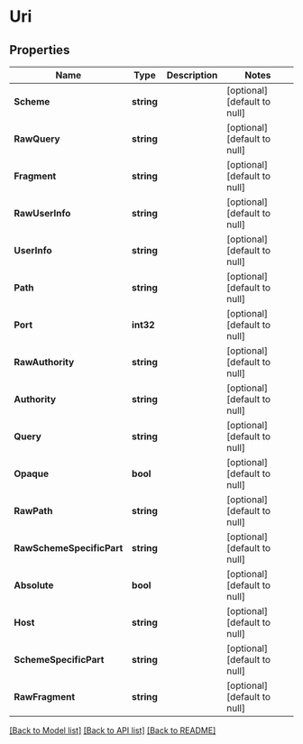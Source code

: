 # Uri

## Properties
Name | Type | Description | Notes
------------ | ------------- | ------------- | -------------
**Scheme** | **string** |  | [optional] [default to null]
**RawQuery** | **string** |  | [optional] [default to null]
**Fragment** | **string** |  | [optional] [default to null]
**RawUserInfo** | **string** |  | [optional] [default to null]
**UserInfo** | **string** |  | [optional] [default to null]
**Path** | **string** |  | [optional] [default to null]
**Port** | **int32** |  | [optional] [default to null]
**RawAuthority** | **string** |  | [optional] [default to null]
**Authority** | **string** |  | [optional] [default to null]
**Query** | **string** |  | [optional] [default to null]
**Opaque** | **bool** |  | [optional] [default to null]
**RawPath** | **string** |  | [optional] [default to null]
**RawSchemeSpecificPart** | **string** |  | [optional] [default to null]
**Absolute** | **bool** |  | [optional] [default to null]
**Host** | **string** |  | [optional] [default to null]
**SchemeSpecificPart** | **string** |  | [optional] [default to null]
**RawFragment** | **string** |  | [optional] [default to null]

[[Back to Model list]](../README.md#documentation-for-models) [[Back to API list]](../README.md#documentation-for-api-endpoints) [[Back to README]](../README.md)


